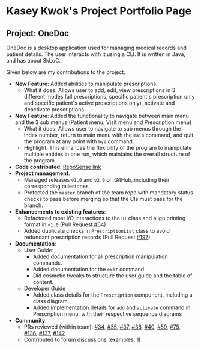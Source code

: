 # Kasey Kwok's Project Portfolio Page

## Project: OneDoc
OneDoc is a desktop application used for managing medical records and patient details. The user interacts with it using 
a CLI. It is written in Java, and has about 3kLoC.

Given below are my contributions to the project.

* **New Feature**: Added abilities to manipulate prescriptions.
  * What it does: Allows user to add, edit, view prescriptions in 3 different modes (all prescriptions, specific
  patient's prescription only and specific patient's active prescriptions only), activate and deactivate prescriptions.
* **New Feature**: Added the functionality to navigate between main menu and the 3 sub menus (Patient menu, Visit menu 
and Prescription menu)
  * What it does: Allows user to navigate to sub menus through the index number, return to main menu with the `main` 
  command, and quit the program at any point with `bye` command.
  * Highlight: This enhances the flexibility of the program to manipulate multiple entities in one run, which maintains
  the overall structure of the program.
* **Code contributed**: [RepoSense link](https://nus-cs2113-ay2223s1.github.io/tp-dashboard/?search=kaseykwok&breakdown=true&sort=groupTitle&sortWithin=title&since=2022-09-16&timeframe=commit&mergegroup=&groupSelect=groupByRepos&checkedFileTypes=docs~functional-code~test-code~other)
* **Project management**:
  * Managed releases `v1.0` and `v2.0` on GitHub, including their corresponding milestones.
  * Protected the `master` branch of the team repo with mandatory status checks to pass before merging so that the CIs
  must pass for the branch.
* **Enhancements to existing features**:
  * Refactored most I/O interactions to the `UI` class and align printing format in `v1.0` (Pull Request 
  [#64](https://github.com/AY2223S1-CS2113-F11-4/tp/pull/64))
  * Added duplicate checks in `PrescriptionList` class to avoid redundant prescription records (Pull Request 
  [#197](https://github.com/AY2223S1-CS2113-F11-4/tp/pull/197))
* **Documentation**:
  * User Guide:
    * Added documentation for all prescription manipulation commands.
    * Added documentation for the `exit` command.
    * Did cosmetic tweaks to structure the user guide and the table of content.
  * Developer Guide
    * Added class details for the `Prescription` component, including a class diagram. 
    * Added implementation details for `add` and `activate` command in Prescription menu, with their respective sequence 
    diagrams
* **Community**:
  * PRs reviewed (within team): [#34](https://github.com/AY2223S1-CS2113-F11-4/tp/pull/34),
  [#35](https://github.com/AY2223S1-CS2113-F11-4/tp/pull/35),
  [#37](https://github.com/AY2223S1-CS2113-F11-4/tp/pull/37), 
  [#38](https://github.com/AY2223S1-CS2113-F11-4/tp/pull/38),
  [#40](https://github.com/AY2223S1-CS2113-F11-4/tp/pull/40),
  [#59](https://github.com/AY2223S1-CS2113-F11-4/tp/pull/59),
  [#75](https://github.com/AY2223S1-CS2113-F11-4/tp/pull/75),
  [#136](https://github.com/AY2223S1-CS2113-F11-4/tp/pull/136),
  [#137](https://github.com/AY2223S1-CS2113-F11-4/tp/pull/137),
  [#142](https://github.com/AY2223S1-CS2113-F11-4/tp/pull/142)
  * Contributed to forum discussions (examples: [1](https://github.com/nus-cs2113-AY2223S1/forum/issues/20))
